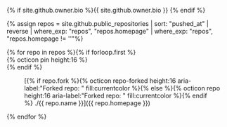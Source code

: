 {% if site.github.owner.bio %}{{ site.github.owner.bio }} {% endif %}

{% assign repos = site.github.public_repositories | sort: "pushed_at" | reverse | where_exp: "repos", "repos.homepage" | where_exp: "repos", "repos.homepage != ''"%}

<dl>{% for repo in repos %}{% if forloop.first %}<dt>{% octicon pin height:16 %}</dt>{% endif %}<dd>

[{% if repo.fork %}{% octicon repo-forked height:16 aria-label:"Forked repo: " fill:currentcolor %}{% else %}{% octicon repo height:16 aria-label:"Forked repo: " fill:currentcolor %}{% endif %}&nbsp;./{{ repo.name }}]({{ repo.homepage }})

</dd>{% endfor %}</dl>
